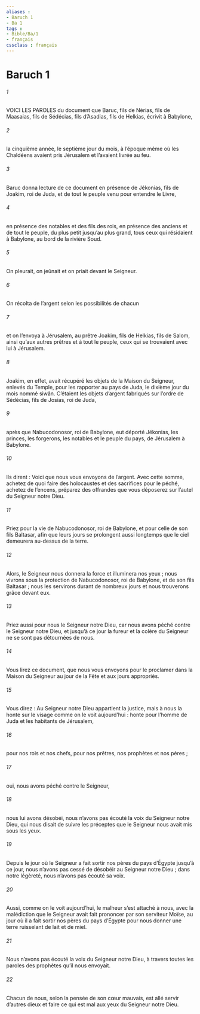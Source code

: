 ```yaml
---
aliases : 
- Baruch 1
- Ba 1
tags : 
- Bible/Ba/1
- français
cssclass : français
---
```


# Baruch 1

###### 1
VOICI LES PAROLES du document que Baruc, fils de Nérias, fils de Maasaias, fils de Sédécias, fils d’Asadias, fils de Helkias, écrivit à Babylone,
###### 2
la cinquième année, le septième jour du mois, à l’époque même où les Chaldéens avaient pris Jérusalem et l’avaient livrée au feu.
###### 3
Baruc donna lecture de ce document en présence de Jékonias, fils de Joakim, roi de Juda, et de tout le peuple venu pour entendre le Livre,
###### 4
en présence des notables et des fils des rois, en présence des anciens et de tout le peuple, du plus petit jusqu’au plus grand, tous ceux qui résidaient à Babylone, au bord de la rivière Soud.
###### 5
On pleurait, on jeûnait et on priait devant le Seigneur.
###### 6
On récolta de l’argent selon les possibilités de chacun
###### 7
et on l’envoya à Jérusalem, au prêtre Joakim, fils de Helkias, fils de Salom, ainsi qu’aux autres prêtres et à tout le peuple, ceux qui se trouvaient avec lui à Jérusalem.
###### 8
Joakim, en effet, avait récupéré les objets de la Maison du Seigneur, enlevés du Temple, pour les rapporter au pays de Juda, le dixième jour du mois nommé siwân. C’étaient les objets d’argent fabriqués sur l’ordre de Sédécias, fils de Josias, roi de Juda,
###### 9
après que Nabucodonosor, roi de Babylone, eut déporté Jékonias, les princes, les forgerons, les notables et le peuple du pays, de Jérusalem à Babylone.
###### 10
Ils dirent : Voici que nous vous envoyons de l’argent. Avec cette somme, achetez de quoi faire des holocaustes et des sacrifices pour le péché, achetez de l’encens, préparez des offrandes que vous déposerez sur l’autel du Seigneur notre Dieu.
###### 11
Priez pour la vie de Nabucodonosor, roi de Babylone, et pour celle de son fils Baltasar, afin que leurs jours se prolongent aussi longtemps que le ciel demeurera au-dessus de la terre.
###### 12
Alors, le Seigneur nous donnera la force et illuminera nos yeux ; nous vivrons sous la protection de Nabucodonosor, roi de Babylone, et de son fils Baltasar ; nous les servirons durant de nombreux jours et nous trouverons grâce devant eux.
###### 13
Priez aussi pour nous le Seigneur notre Dieu, car nous avons péché contre le Seigneur notre Dieu, et jusqu’à ce jour la fureur et la colère du Seigneur ne se sont pas détournées de nous.
###### 14
Vous lirez ce document, que nous vous envoyons pour le proclamer dans la Maison du Seigneur au jour de la Fête et aux jours appropriés.
###### 15
Vous direz :
Au Seigneur notre Dieu appartient la justice, mais à nous la honte sur le visage comme on le voit aujourd’hui : honte pour l’homme de Juda et les habitants de Jérusalem,
###### 16
pour nos rois et nos chefs, pour nos prêtres, nos prophètes et nos pères ;
###### 17
oui, nous avons péché contre le Seigneur,
###### 18
nous lui avons désobéi, nous n’avons pas écouté la voix du Seigneur notre Dieu, qui nous disait de suivre les préceptes que le Seigneur nous avait mis sous les yeux.
###### 19
Depuis le jour où le Seigneur a fait sortir nos pères du pays d’Égypte jusqu’à ce jour, nous n’avons pas cessé de désobéir au Seigneur notre Dieu ; dans notre légèreté, nous n’avons pas écouté sa voix.
###### 20
Aussi, comme on le voit aujourd’hui, le malheur s’est attaché à nous, avec la malédiction que le Seigneur avait fait prononcer par son serviteur Moïse, au jour où il a fait sortir nos pères du pays d’Égypte pour nous donner une terre ruisselant de lait et de miel.
###### 21
Nous n’avons pas écouté la voix du Seigneur notre Dieu, à travers toutes les paroles des prophètes qu’il nous envoyait.
###### 22
Chacun de nous, selon la pensée de son cœur mauvais, est allé servir d’autres dieux et faire ce qui est mal aux yeux du Seigneur notre Dieu.
